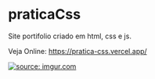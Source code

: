 # praticaCss

Site portifolio criado em html, css e js.

Veja Online: https://pratica-css.vercel.app/

<a href="https://i.imgur.com/FVhcFIc.jpg"><img src="https://i.imgur.com/FVhcFIc.jpg" title="source: imgur.com" /></a>
